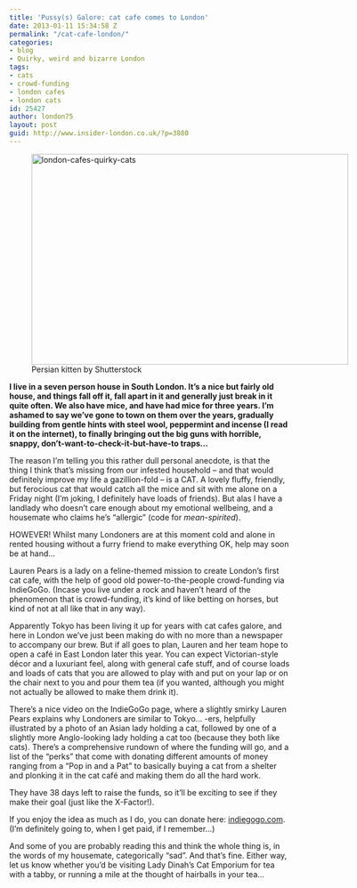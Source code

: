 ```yaml
---
title: 'Pussy(s) Galore: cat cafe comes to London'
date: 2013-01-11 15:34:58 Z
permalink: "/cat-cafe-london/"
categories:
- blog
- Quirky, weird and bizarre London
tags:
- cats
- crowd-funding
- london cafes
- london cats
id: 25427
author: london75
layout: post
guid: http://www.insider-london.co.uk/?p=3880
---
```


<figure style="width: 569px" class="wp-caption aligncenter"><a href="http://www.insider-london.co.uk/blog/2013/01/11/cat-cafe-london/kitteninteacup-2/" rel="attachment wp-att-3885"><img class=" " alt="london-cafes-quirky-cats" src="http://www.insider-london.co.uk/wp-content/uploads/2013/01/kitteninteacup1.jpg" width="569" height="379" /></a><figcaption class="wp-caption-text">Persian kitten by Shutterstock</figcaption></figure> 

**I live in a seven person house in South London. It’s a nice but fairly old house, and things fall off it, fall apart in it and generally just break in it quite often. We also have mice, and have had mice for three years. I’m ashamed to say we’ve gone to town on them over the years, gradually building from gentle hints with steel wool, peppermint and incense (I read it on the internet), to finally bringing out the big guns with horrible, snappy, don’t-want-to-check-it-but-have-to traps&#8230;**

The reason I’m telling you this rather dull personal anecdote, is that the thing I think that’s missing from our infested household &#8211; and that would definitely improve my life a gazillion-fold &#8211; is a CAT. A lovely fluffy, friendly, but ferocious cat that would catch all the mice and sit with me alone on a Friday night (I’m joking, I definitely have loads of friends). But alas I have a landlady who doesn’t care enough about my emotional wellbeing, and a housemate who claims he’s “allergic” (code for _mean-spirited_).

HOWEVER! Whilst many Londoners are at this moment cold and alone in rented housing without a furry friend to make everything OK, help may soon be at hand&#8230;

Lauren Pears is a lady on a feline-themed mission to create London’s first cat cafe, with the help of good old power-to-the-people crowd-funding via IndieGoGo. (Incase you live under a rock and haven’t heard of the phenomenon that is crowd-funding, it’s kind of like betting on horses, but kind of not at all like that in any way).
  
Apparently Tokyo has been living it up for years with cat cafes galore, and here in London we’ve just been making do with no more than a newspaper to accompany our brew. But if all goes to plan, Lauren and her team hope to open a café in East London later this year. You can expect Victorian-style décor and a luxuriant feel, along with general cafe stuff, and of course loads and loads of cats that you are allowed to play with and put on your lap or on the chair next to you and pour them tea (if you wanted, although you might not actually be allowed to make them drink it).

<p style="text-align: left;">
  There’s a nice video on the IndieGoGo page, where a slightly smirky Lauren Pears explains why Londoners are similar to Tokyo… -ers, helpfully illustrated by a photo of an Asian lady holding a cat, followed by one of a slightly more Anglo-looking lady holding a cat too (because they both like cats). There’s a comprehensive rundown of where the funding will go, and a list of the “perks” that come with donating different amounts of money ranging from a “Pop in and a Pat” to basically buying a cat from a shelter and plonking it in the cat café and making them do all the hard work.
</p>

They have 38 days left to raise the funds, so it&#8217;ll be exciting to see if they make their goal (just like the X-Factor!).
  
If you enjoy the idea as much as I do, you can donate here: [indiegogo.com](http://www.indiegogo.com/LadyDsCatEmporium "Cat Cafe"). (I&#8217;m definitely going to, when I get paid, if I remember&#8230;)
  
And some of you are probably reading this and think the whole thing is, in the words of my housemate, categorically &#8220;sad&#8221;. And that&#8217;s fine. Either way, let us know whether you&#8217;d be visiting Lady Dinah&#8217;s Cat Emporium for tea with a tabby, or running a mile at the thought of hairballs in your tea&#8230;